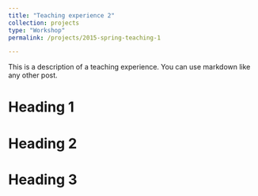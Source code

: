 ```yaml
---
title: "Teaching experience 2"
collection: projects
type: "Workshop"
permalink: /projects/2015-spring-teaching-1

---
```


This is a description of a teaching experience. You can use markdown like any other post.

Heading 1
======

Heading 2
======

Heading 3
======
